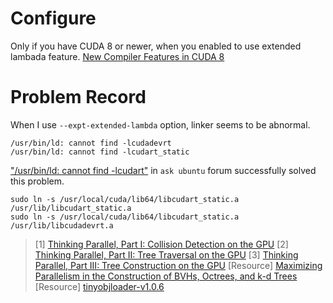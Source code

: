 
# Configure
Only if you have CUDA 8 or newer, when you enabled to use extended lambada feature. [New Compiler Features in CUDA 8](https://developer.nvidia.com/blog/new-compiler-features-cuda-8/)




# Problem Record

When I use `--expt-extended-lambda` option, linker seems to be abnormal.
```shell
/usr/bin/ld: cannot find -lcudadevrt
/usr/bin/ld: cannot find -lcudart_static
```

["/usr/bin/ld: cannot find -lcudart"](https://askubuntu.com/questions/510176/usr-bin-ld-cannot-find-lcudart) in `ask ubuntu` forum successfully solved this problem.
```shell
sudo ln -s /usr/local/cuda/lib64/libcudart_static.a /usr/lib/libcudart_static.a
sudo ln -s /usr/local/cuda/lib64/libcudart_static.a /usr/lib/libcudadevrt.a
```

> [1] [Thinking Parallel, Part I: Collision Detection on the GPU](https://developer.nvidia.com/blog/thinking-parallel-part-i-collision-detection-gpu/)
> [2] [Thinking Parallel, Part II: Tree Traversal on the GPU](https://developer.nvidia.com/blog/thinking-parallel-part-ii-tree-traversal-gpu/)
> [3] [Thinking Parallel, Part III: Tree Construction on the GPU](https://developer.nvidia.com/blog/thinking-parallel-part-iii-tree-construction-gpu/)
> [Resource] [Maximizing Parallelism in the Construction of BVHs, Octrees, and k-d Trees](https://research.nvidia.com/publication/2012-06_maximizing-parallelism-construction-bvhs-octrees-and-k-d-trees)
> [Resource] [tinyobjloader-v1.0.6](https://github.com/tinyobjloader/tinyobjloader/tree/v1.0.6)